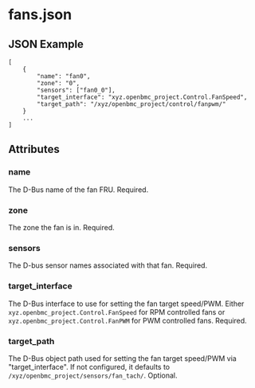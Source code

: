 # fans.json

## JSON Example

```
[
    {
        "name": "fan0",
        "zone": "0",
        "sensors": ["fan0_0"],
        "target_interface": "xyz.openbmc_project.Control.FanSpeed",
        "target_path": "/xyz/openbmc_project/control/fanpwm/"
    }
    ...
]
```

## Attributes

### name
The D-Bus name of the fan FRU. Required.

### zone
The zone the fan is in. Required.

### sensors
The D-bus sensor names associated with that fan. Required.

### target_interface
The D-Bus interface to use for setting the fan target speed/PWM. Either
`xyz.openbmc_project.Control.FanSpeed` for RPM controlled fans or
`xyz.openbmc_project.Control.FanPWM` for PWM controlled fans. Required.

### target_path
The D-Bus object path used for setting the fan target speed/PWM via
"target_interface". If not configured, it defaults to
`/xyz/openbmc_project/sensors/fan_tach/`. Optional.